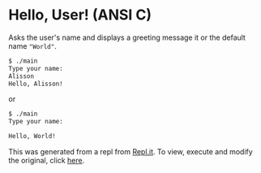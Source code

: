 # Hello, User! (ANSI C)

Asks the user's name and displays a greeting message it or the default name `"World"`.

```sh
$ ./main
Type your name:
Alisson
Hello, Alisson!
```

or 

```sh
$ ./main
Type your name:

Hello, World!
```

This was generated from a repl from [Repl.it](https://repl.it/languages/c). To view, execute and modify the original, click [here](https://repl.it/@javalisson/Hello-User).